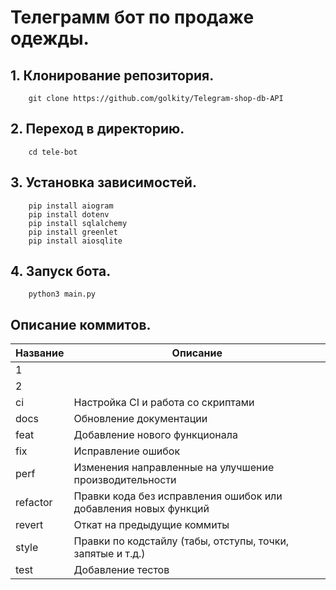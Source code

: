 # Телеграмм бот по продаже одежды.

## 1. Клонирование репозитория.
```
    git clone https://github.com/golkity/Telegram-shop-db-API
```

## 2. Переход в директорию.

```
    cd tele-bot
```

## 3. Установка зависимостей.

```
    pip install aiogram
    pip install dotenv
    pip install sqlalchemy
    pip install greenlet
    pip install aiosqlite
```

## 4. Запуск бота.
```
    python3 main.py
```


## Описание коммитов.

| Название | Описание                               |
|----------|----------------------------------------|
| 	    1   |            |
| 2        |                                        |
| ci       | Настройка CI и работа со скриптами     |
| docs	    | Обновление документации                |
| feat	    | Добавление нового функционала          |
| fix	     | Исправление ошибок                     |
| perf	    | Изменения направленные на улучшение производительности |
| refactor | Правки кода без исправления ошибок или добавления новых функций |
| revert   | Откат на предыдущие коммиты            |
| style	   | Правки по кодстайлу (табы, отступы, точки, запятые и т.д.) |
| test	    | Добавление тестов                      |


